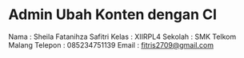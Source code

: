 # Admin Ubah Konten dengan CI
Nama    : Sheila Fatanihza Safitri
Kelas   : XIIRPL4
Sekolah : SMK Telkom Malang
Telepon : 085234751139
Email   : fitris2709@gmail.com 
